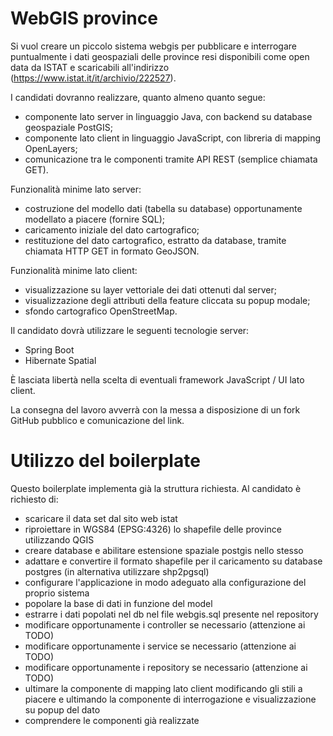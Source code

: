 # WebGIS province

Si vuol creare un piccolo sistema webgis per pubblicare e interrogare puntualmente
i dati geospaziali delle province resi disponibili come open data da ISTAT e
scaricabili all'indirizzo (https://www.istat.it/it/archivio/222527).

I candidati dovranno realizzare, quanto almeno quanto segue:
- componente lato server in linguaggio Java, con backend su database geospaziale PostGIS;
- componente lato client in linguaggio JavaScript, con libreria di mapping OpenLayers;
- comunicazione tra le componenti tramite API REST (semplice chiamata GET).

Funzionalità minime lato server:
- costruzione del modello dati (tabella su database) opportunamente modellato a piacere (fornire SQL);
- caricamento iniziale del dato cartografico;
- restituzione del dato cartografico, estratto da database, tramite chiamata HTTP GET in formato GeoJSON.

Funzionalità minime lato client:
- visualizzazione su layer vettoriale dei dati ottenuti dal server;
- visualizzazione degli attributi della feature cliccata su popup modale;
- sfondo cartografico OpenStreetMap.

Il candidato dovrà utilizzare le seguenti tecnologie server:
- Spring Boot
- Hibernate Spatial

È lasciata libertà nella scelta di eventuali framework JavaScript / UI lato client.

La consegna del lavoro avverrà con la messa a disposizione di un fork GitHub pubblico e comunicazione del link.

# Utilizzo del boilerplate

Questo boilerplate implementa già la struttura richiesta.
Al candidato è richiesto di:

- scaricare il data set dal sito web istat
- riproiettare in WGS84 (EPSG:4326) lo shapefile delle province utilizzando QGIS
- creare database e abilitare estensione spaziale postgis nello stesso
- adattare e convertire il formato shapefile per il caricamento su database postgres (in alternativa utilizzare shp2pgsql)
- configurare l'applicazione in modo adeguato alla configurazione del proprio sistema 
- popolare la base di dati in funzione del model
- estrarre i dati popolati nel db nel file webgis.sql presente nel repository 
- modificare opportunamente i controller se necessario (attenzione ai TODO)
- modificare opportunamente i service se necessario (attenzione ai TODO)
- modificare opportunamente i repository se necessario (attenzione ai TODO)
- ultimare la componente di mapping lato client modificando gli stili a piacere e ultimando la componente di interrogazione e visualizzazione su popup del dato
- comprendere le componenti già realizzate
